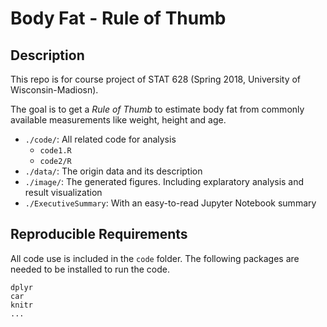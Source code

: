 # Body Fat - Rule of Thumb

## Description

This repo is for course project of STAT 628 (Spring 2018, University of Wisconsin-Madiosn).

The goal is to get a *Rule of Thumb* to estimate body fat from commonly available measurements like weight, height and age. 


* `./code/`: All related code for analysis
    * `code1.R`
    * `code2/R`
* `./data/`: The origin data and its description
* `./image/`: The generated figures. Including explaratory analysis and result visualization
* `./ExecutiveSummary`: With an easy-to-read Jupyter Notebook summary

## Reproducible Requirements

All code use is included in the `code` folder. The following packages are needed to be installed to run the code.

```
dplyr
car
knitr
...
```


